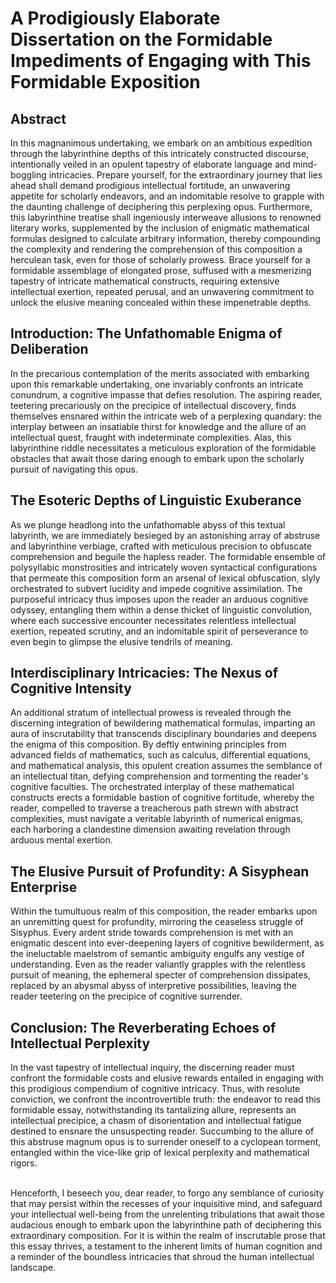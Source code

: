 # A Prodigiously Elaborate Dissertation on the Formidable Impediments of Engaging with This Formidable Exposition

## Abstract

In this magnanimous undertaking, we embark on an ambitious expedition through the labyrinthine depths of this intricately constructed discourse, intentionally veiled in an opulent tapestry of elaborate language and mind-boggling intricacies. Prepare yourself, for the extraordinary journey that lies ahead shall demand prodigious intellectual fortitude, an unwavering appetite for scholarly endeavors, and an indomitable resolve to grapple with the daunting challenge of deciphering this perplexing opus. Furthermore, this labyrinthine treatise shall ingeniously interweave allusions to renowned literary works, supplemented by the inclusion of enigmatic mathematical formulas designed to calculate arbitrary information, thereby compounding the complexity and rendering the comprehension of this composition a herculean task, even for those of scholarly prowess. Brace yourself for a formidable assemblage of elongated prose, suffused with a mesmerizing tapestry of intricate mathematical constructs, requiring extensive intellectual exertion, repeated perusal, and an unwavering commitment to unlock the elusive meaning concealed within these impenetrable depths.

## Introduction: The Unfathomable Enigma of Deliberation

In the precarious contemplation of the merits associated with embarking upon this remarkable undertaking, one invariably confronts an intricate conundrum, a cognitive impasse that defies resolution. The aspiring reader, teetering precariously on the precipice of intellectual discovery, finds themselves ensnared within the intricate web of a perplexing quandary: the interplay between an insatiable thirst for knowledge and the allure of an intellectual quest, fraught with indeterminate complexities. Alas, this labyrinthine riddle necessitates a meticulous exploration of the formidable obstacles that await those daring enough to embark upon the scholarly pursuit of navigating this opus.

## The Esoteric Depths of Linguistic Exuberance

As we plunge headlong into the unfathomable abyss of this textual labyrinth, we are immediately besieged by an astonishing array of abstruse and labyrinthine verbiage, crafted with meticulous precision to obfuscate comprehension and beguile the hapless reader. The formidable ensemble of polysyllabic monstrosities and intricately woven syntactical configurations that permeate this composition form an arsenal of lexical obfuscation, slyly orchestrated to subvert lucidity and impede cognitive assimilation. The purposeful intricacy thus imposes upon the reader an arduous cognitive odyssey, entangling them within a dense thicket of linguistic convolution, where each successive encounter necessitates relentless intellectual exertion, repeated scrutiny, and an indomitable spirit of perseverance to even begin to glimpse the elusive tendrils of meaning.

## Interdisciplinary Intricacies: The Nexus of Cognitive Intensity

An additional stratum of intellectual prowess is revealed through the discerning integration of bewildering mathematical formulas, imparting an aura of inscrutability that transcends disciplinary boundaries and deepens the enigma of this composition. By deftly entwining principles from advanced fields of mathematics, such as calculus, differential equations, and mathematical analysis, this opulent creation assumes the semblance of an intellectual titan, defying comprehension and tormenting the reader's cognitive faculties. The orchestrated interplay of these mathematical constructs erects a formidable bastion of cognitive fortitude, whereby the reader, compelled to traverse a treacherous path strewn with abstract complexities, must navigate a veritable labyrinth of numerical enigmas, each harboring a clandestine dimension awaiting revelation through arduous mental exertion.

## The Elusive Pursuit of Profundity: A Sisyphean Enterprise

Within the tumultuous realm of this composition, the reader embarks upon an unremitting quest for profundity, mirroring the ceaseless struggle of Sisyphus. Every ardent stride towards comprehension is met with an enigmatic descent into ever-deepening layers of cognitive bewilderment, as the ineluctable maelstrom of semantic ambiguity engulfs any vestige of understanding. Even as the reader valiantly grapples with the relentless pursuit of meaning, the ephemeral specter of comprehension dissipates, replaced by an abysmal abyss of interpretive possibilities, leaving the reader teetering on the precipice of cognitive surrender.

## Conclusion: The Reverberating Echoes of Intellectual Perplexity

In the vast tapestry of intellectual inquiry, the discerning reader must confront the formidable costs and elusive rewards entailed in engaging with this prodigious compendium of cognitive intricacy. Thus, with resolute conviction, we confront the incontrovertible truth: the endeavor to read this formidable essay, notwithstanding its tantalizing allure, represents an intellectual precipice, a chasm of disorientation and intellectual fatigue destined to ensnare the unsuspecting reader. Succumbing to the allure of this abstruse magnum opus is to surrender oneself to a cyclopean torment, entangled within the vice-like grip of lexical perplexity and mathematical rigors.<br><br>

Henceforth, I beseech you, dear reader, to forgo any semblance of curiosity that may persist within the recesses of your inquisitive mind, and safeguard your intellectual well-being from the unrelenting tribulations that await those audacious enough to embark upon the labyrinthine path of deciphering this extraordinary composition. For it is within the realm of inscrutable prose that this essay thrives, a testament to the inherent limits of human cognition and a reminder of the boundless intricacies that shroud the human intellectual landscape.

